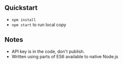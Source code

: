 ## Quickstart

* `npm install`
* `npm start` to run local copy

## Notes
* API key is in the code, don't publish.
* Written using parts of ES6 available to native Node.js
